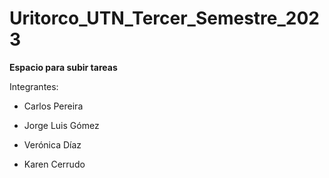# Uritorco_UTN_Tercer_Semestre_2023

**Espacio para subir tareas**

Integrantes:
- Carlos Pereira
* Jorge Luis Gómez
+ Verónica Díaz
* Karen Cerrudo

